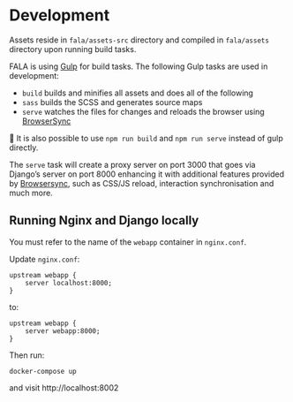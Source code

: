 # Development

Assets reside in `fala/assets-src` directory and compiled in `fala/assets` directory upon running build tasks.

FALA is using [Gulp](http://gulpjs.com/) for build tasks. The following Gulp tasks are used in development:

- `build` builds and minifies all assets and does all of the following
- `sass` builds the SCSS and generates source maps
- `serve` watches the files for changes and reloads the browser using [BrowserSync](http://www.browsersync.io/)

:memo: It is also possible to use `npm run build` and `npm run serve` instead of gulp directly.

The `serve` task will create a proxy server on port 3000 that goes via Django’s server on port 8000 enhancing it with
additional features provided by [Browsersync](http://www.browsersync.io/), such as CSS/JS reload, interaction
synchronisation and much more.

## Running Nginx and Django locally

You must refer to the name of the `webapp` container in `nginx.conf`.

Update `nginx.conf`:

```
upstream webapp {
    server localhost:8000;
}
```
to:
```
upstream webapp {
    server webapp:8000;
}
```

Then run:

```
docker-compose up
```

and visit http://localhost:8002
